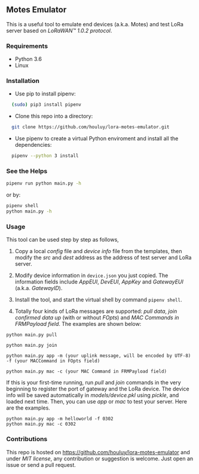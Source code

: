 ## Motes Emulator

This is a useful tool to emulate end devices (a.k.a. Motes) and test LoRa server based on *LoRaWAN™* *1.0.2 protocol*. 

### Requirements

* Python 3.6
* Linux

### Installation

* Use pip to install pipenv:

```sh
  (sudo) pip3 install pipenv
```

* Clone this repo into a directory:

```sh
  git clone https://github.com/houluy/lora-motes-emulator.git
```

* Use pipenv to create a virtual Python enviroment and install all the dependencies:

```sh
  pipenv --python 3 install
```

### See the Helps

```sh
pipenv run python main.py -h
```

or by:

```sh
pipenv shell
python main.py -h
```

### Usage

This tool can be used step by step as follows,

1. Copy a local *config* file and *device info* file from the templates, then modify the *src* and *dest* address as the address of test server and LoRa server.

2. Modify device information in `device.json` you just copied. The information fields include *AppEUI*, *DevEUI*, *AppKey* and *GatewayEUI* (a.k.a. *GatewayID*).

3. Install the tool, and start the virtual shell by command `pipenv shell`.
4. Totally four kinds of LoRa messages are supported: *pull data*, *join confirmed data up* (with or without *FOpts*) and *MAC Commands* *in FRMPayload field*. The examples are shown below:

```
python main.py pull

python main.py join

python main.py app -m (your uplink message, will be encoded by UTF-8) -f (your MACCommand in FOpts field)

python main.py mac -c (your MAC Command in FRMPayload field)
```

If this is your first-time running, run *pull* and *join* commands in the very beginning to register the port of gateway and the LoRa device. The device info will be saved automatically in *models/device.pkl* using *pickle*, and loaded next time. Then, you can use *app* or *mac* to test your server. Here are the examples.

```
python main.py app -m helloworld -f 0302
python main.py mac -c 0302
```

### Contributions

This repo is hosted on <https://github.com/houluy/lora-motes-emulator> and under *MIT license*, any contribution or suggestion is welcome. Just open an issue or send a pull request.